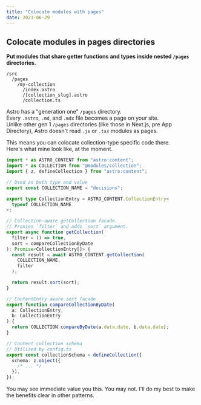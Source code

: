 ```yaml
---
title: "Colocate modules with pages"
date: 2023-06-29
---
```


## Colocate modules in pages directories

**Put modules that share getter functions and types inside nested `/pages` directories.**

```
/src
  /pages
    /my-collection
      /index.astro
      /[collection_slug].astro
      /collection.ts
```

Astro has a "generation one" `/pages` directory.  
Every `.astro`, `.md`, and `.mdx` file becomes a page on your site.  
Unlike other gen 1 `/pages` directories (like those in Next.js, pre App Directory), Astro doesn't read `.js` or `.tsx` modules as pages.

This means you can colocate collection-type specific code there.  
Here's what mine look like, at the moment.

```ts
import * as ASTRO_CONTENT from "astro:content";
import * as COLLECTION from "@modules/collection";
import { z, defineCollection } from "astro:content";

// Used as both type and value
export const COLLECTION_NAME = "decisions";

export type CollectionEntry = ASTRO_CONTENT.CollectionEntry<
  typeof COLLECTION_NAME
>;

// Collection-aware getCollection facade.
// Proxies `filter` and adds `sort` argument.
export async function getCollection(
  filter = () => true,
  sort = compareCollectionByDate
): Promise<CollectionEntry[]> {
  const result = await ASTRO_CONTENT.getCollection(
    COLLECTION_NAME,
    filter
  );

  return result.sort(sort);
}

// ContentEntry aware sort facade
export function compareCollectionByDate(
  a: CollectionEntry,
  b: CollectionEntry
) {
  return COLLECTION.compareByDate(a.data.date, b.data.date);
}

// Content collection schema
// Utilized by config.ts
export const collectionSchema = defineCollection({
  schema: z.object({
    /* ... */
  }),
});
```

You may see immediate value you this. You may not. I'll do my best to make the benefits clear in other patterns.
